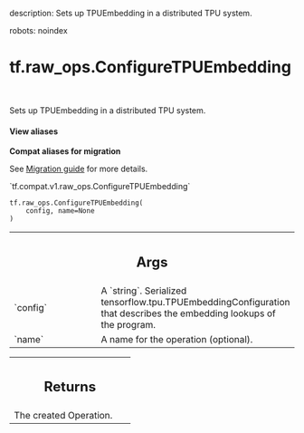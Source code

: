 description: Sets up TPUEmbedding in a distributed TPU system.

robots: noindex

# tf.raw_ops.ConfigureTPUEmbedding

<!-- Insert buttons and diff -->

<table class="tfo-notebook-buttons tfo-api nocontent" align="left">

</table>



Sets up TPUEmbedding in a distributed TPU system.

<section class="expandable">
  <h4 class="showalways">View aliases</h4>
  <p>
<b>Compat aliases for migration</b>
<p>See
<a href="https://www.tensorflow.org/guide/migrate">Migration guide</a> for
more details.</p>
<p>`tf.compat.v1.raw_ops.ConfigureTPUEmbedding`</p>
</p>
</section>

<pre class="devsite-click-to-copy prettyprint lang-py tfo-signature-link">
<code>tf.raw_ops.ConfigureTPUEmbedding(
    config, name=None
)
</code></pre>



<!-- Placeholder for "Used in" -->


<!-- Tabular view -->
 <table class="responsive fixed orange">
<colgroup><col width="214px"><col></colgroup>
<tr><th colspan="2"><h2 class="add-link">Args</h2></th></tr>

<tr>
<td>
`config`
</td>
<td>
A `string`.
Serialized tensorflow.tpu.TPUEmbeddingConfiguration that
describes the embedding lookups of the program.
</td>
</tr><tr>
<td>
`name`
</td>
<td>
A name for the operation (optional).
</td>
</tr>
</table>



<!-- Tabular view -->
 <table class="responsive fixed orange">
<colgroup><col width="214px"><col></colgroup>
<tr><th colspan="2"><h2 class="add-link">Returns</h2></th></tr>
<tr class="alt">
<td colspan="2">
The created Operation.
</td>
</tr>

</table>

